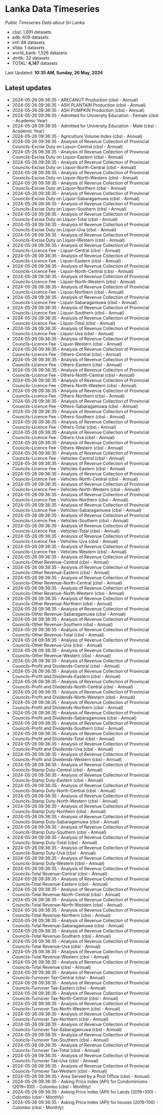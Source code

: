 # Lanka Data Timeseries
*Public Timeseries Data about Sri Lanka*

* cbsl: 1,891 datasets
* adb: 609 datasets
* imf: 88 datasets
* sltda: 1 datasets
* world_bank: 1,526 datasets
* dmtlk: 32 datasets
* TOTAL: **4,147** datasets

Last Updated: **10:35 AM, Sunday, 26 May, 2024**

## Latest updates

* 2024-05-26 09:36:35 - ARECANUT Production (cbsl - Annual)
* 2024-05-26 09:36:35 - ASH PLANTAIN Production (cbsl - Annual)
* 2024-05-26 09:36:35 - ASH PUMPKIN Production (cbsl - Annual)
* 2024-05-26 09:36:35 - Admitted for University Education - Female (cbsl - Academic Year)
* 2024-05-26 09:36:35 - Admitted for University Education - Male (cbsl - Academic Year)
* 2024-05-26 09:36:35 - Agriculture Volume Index (cbsl - Annual)
* 2024-05-26 09:36:35 - Analysis of Revenue Collection of Provincial Councils-Excise Duty on Liquor-Central (cbsl - Annual)
* 2024-05-26 09:36:35 - Analysis of Revenue Collection of Provincial Councils-Excise Duty on Liquor-Eastern (cbsl - Annual)
* 2024-05-26 09:36:35 - Analysis of Revenue Collection of Provincial Councils-Excise Duty on Liquor-North-Central (cbsl - Annual)
* 2024-05-26 09:36:35 - Analysis of Revenue Collection of Provincial Councils-Excise Duty on Liquor-North-Western (cbsl - Annual)
* 2024-05-26 09:36:35 - Analysis of Revenue Collection of Provincial Councils-Excise Duty on Liquor-Northern (cbsl - Annual)
* 2024-05-26 09:36:35 - Analysis of Revenue Collection of Provincial Councils-Excise Duty on Liquor-Sabaragamuwa (cbsl - Annual)
* 2024-05-26 09:36:35 - Analysis of Revenue Collection of Provincial Councils-Excise Duty on Liquor-Southern (cbsl - Annual)
* 2024-05-26 09:36:35 - Analysis of Revenue Collection of Provincial Councils-Excise Duty on Liquor-Total (cbsl - Annual)
* 2024-05-26 09:36:35 - Analysis of Revenue Collection of Provincial Councils-Excise Duty on Liquor-Uva (cbsl - Annual)
* 2024-05-26 09:36:35 - Analysis of Revenue Collection of Provincial Councils-Excise Duty on Liquor-Western (cbsl - Annual)
* 2024-05-26 09:36:35 - Analysis of Revenue Collection of Provincial Councils-Licence Fee - Liquor-Central (cbsl - Annual)
* 2024-05-26 09:36:35 - Analysis of Revenue Collection of Provincial Councils-Licence Fee - Liquor-Eastern (cbsl - Annual)
* 2024-05-26 09:36:35 - Analysis of Revenue Collection of Provincial Councils-Licence Fee - Liquor-North-Central (cbsl - Annual)
* 2024-05-26 09:36:35 - Analysis of Revenue Collection of Provincial Councils-Licence Fee - Liquor-North-Western (cbsl - Annual)
* 2024-05-26 09:36:35 - Analysis of Revenue Collection of Provincial Councils-Licence Fee - Liquor-Northern (cbsl - Annual)
* 2024-05-26 09:36:35 - Analysis of Revenue Collection of Provincial Councils-Licence Fee - Liquor-Sabaragamuwa (cbsl - Annual)
* 2024-05-26 09:36:35 - Analysis of Revenue Collection of Provincial Councils-Licence Fee - Liquor-Southern (cbsl - Annual)
* 2024-05-26 09:36:35 - Analysis of Revenue Collection of Provincial Councils-Licence Fee - Liquor-Total (cbsl - Annual)
* 2024-05-26 09:36:35 - Analysis of Revenue Collection of Provincial Councils-Licence Fee - Liquor-Uva (cbsl - Annual)
* 2024-05-26 09:36:35 - Analysis of Revenue Collection of Provincial Councils-Licence Fee - Liquor-Western (cbsl - Annual)
* 2024-05-26 09:36:35 - Analysis of Revenue Collection of Provincial Councils-Licence Fee - Others-Central (cbsl - Annual)
* 2024-05-26 09:36:35 - Analysis of Revenue Collection of Provincial Councils-Licence Fee - Others-Eastern (cbsl - Annual)
* 2024-05-26 09:36:35 - Analysis of Revenue Collection of Provincial Councils-Licence Fee - Others-North-Central (cbsl - Annual)
* 2024-05-26 09:36:35 - Analysis of Revenue Collection of Provincial Councils-Licence Fee - Others-North-Western (cbsl - Annual)
* 2024-05-26 09:36:35 - Analysis of Revenue Collection of Provincial Councils-Licence Fee - Others-Northern (cbsl - Annual)
* 2024-05-26 09:36:35 - Analysis of Revenue Collection of Provincial Councils-Licence Fee - Others-Sabaragamuwa (cbsl - Annual)
* 2024-05-26 09:36:35 - Analysis of Revenue Collection of Provincial Councils-Licence Fee - Others-Southern (cbsl - Annual)
* 2024-05-26 09:36:35 - Analysis of Revenue Collection of Provincial Councils-Licence Fee - Others-Total (cbsl - Annual)
* 2024-05-26 09:36:35 - Analysis of Revenue Collection of Provincial Councils-Licence Fee - Others-Uva (cbsl - Annual)
* 2024-05-26 09:36:35 - Analysis of Revenue Collection of Provincial Councils-Licence Fee - Others-Western (cbsl - Annual)
* 2024-05-26 09:36:35 - Analysis of Revenue Collection of Provincial Councils-Licence Fee - Vehicles-Central (cbsl - Annual)
* 2024-05-26 09:36:35 - Analysis of Revenue Collection of Provincial Councils-Licence Fee - Vehicles-Eastern (cbsl - Annual)
* 2024-05-26 09:36:35 - Analysis of Revenue Collection of Provincial Councils-Licence Fee - Vehicles-North-Central (cbsl - Annual)
* 2024-05-26 09:36:35 - Analysis of Revenue Collection of Provincial Councils-Licence Fee - Vehicles-North-Western (cbsl - Annual)
* 2024-05-26 09:36:35 - Analysis of Revenue Collection of Provincial Councils-Licence Fee - Vehicles-Northern (cbsl - Annual)
* 2024-05-26 09:36:35 - Analysis of Revenue Collection of Provincial Councils-Licence Fee - Vehicles-Sabaragamuwa (cbsl - Annual)
* 2024-05-26 09:36:35 - Analysis of Revenue Collection of Provincial Councils-Licence Fee - Vehicles-Southern (cbsl - Annual)
* 2024-05-26 09:36:35 - Analysis of Revenue Collection of Provincial Councils-Licence Fee - Vehicles-Total (cbsl - Annual)
* 2024-05-26 09:36:35 - Analysis of Revenue Collection of Provincial Councils-Licence Fee - Vehicles-Uva (cbsl - Annual)
* 2024-05-26 09:36:35 - Analysis of Revenue Collection of Provincial Councils-Licence Fee - Vehicles-Western (cbsl - Annual)
* 2024-05-26 09:36:35 - Analysis of Revenue Collection of Provincial Councils-Other Revenue-Central (cbsl - Annual)
* 2024-05-26 09:36:35 - Analysis of Revenue Collection of Provincial Councils-Other Revenue-Eastern (cbsl - Annual)
* 2024-05-26 09:36:35 - Analysis of Revenue Collection of Provincial Councils-Other Revenue-North-Central (cbsl - Annual)
* 2024-05-26 09:36:35 - Analysis of Revenue Collection of Provincial Councils-Other Revenue-North-Western (cbsl - Annual)
* 2024-05-26 09:36:35 - Analysis of Revenue Collection of Provincial Councils-Other Revenue-Northern (cbsl - Annual)
* 2024-05-26 09:36:35 - Analysis of Revenue Collection of Provincial Councils-Other Revenue-Sabaragamuwa (cbsl - Annual)
* 2024-05-26 09:36:35 - Analysis of Revenue Collection of Provincial Councils-Other Revenue-Southern (cbsl - Annual)
* 2024-05-26 09:36:35 - Analysis of Revenue Collection of Provincial Councils-Other Revenue-Total (cbsl - Annual)
* 2024-05-26 09:36:35 - Analysis of Revenue Collection of Provincial Councils-Other Revenue-Uva (cbsl - Annual)
* 2024-05-26 09:36:35 - Analysis of Revenue Collection of Provincial Councils-Other Revenue-Western (cbsl - Annual)
* 2024-05-26 09:36:35 - Analysis of Revenue Collection of Provincial Councils-Profit and Dividends-Central (cbsl - Annual)
* 2024-05-26 09:36:35 - Analysis of Revenue Collection of Provincial Councils-Profit and Dividends-Eastern (cbsl - Annual)
* 2024-05-26 09:36:35 - Analysis of Revenue Collection of Provincial Councils-Profit and Dividends-North-Central (cbsl - Annual)
* 2024-05-26 09:36:35 - Analysis of Revenue Collection of Provincial Councils-Profit and Dividends-North-Western (cbsl - Annual)
* 2024-05-26 09:36:35 - Analysis of Revenue Collection of Provincial Councils-Profit and Dividends-Northern (cbsl - Annual)
* 2024-05-26 09:36:35 - Analysis of Revenue Collection of Provincial Councils-Profit and Dividends-Sabaragamuwa (cbsl - Annual)
* 2024-05-26 09:36:35 - Analysis of Revenue Collection of Provincial Councils-Profit and Dividends-Southern (cbsl - Annual)
* 2024-05-26 09:36:35 - Analysis of Revenue Collection of Provincial Councils-Profit and Dividends-Total (cbsl - Annual)
* 2024-05-26 09:36:35 - Analysis of Revenue Collection of Provincial Councils-Profit and Dividends-Uva (cbsl - Annual)
* 2024-05-26 09:36:35 - Analysis of Revenue Collection of Provincial Councils-Profit and Dividends-Western (cbsl - Annual)
* 2024-05-26 09:36:35 - Analysis of Revenue Collection of Provincial Councils-Stamp Duty-Central (cbsl - Annual)
* 2024-05-26 09:36:35 - Analysis of Revenue Collection of Provincial Councils-Stamp Duty-Eastern (cbsl - Annual)
* 2024-05-26 09:36:35 - Analysis of Revenue Collection of Provincial Councils-Stamp Duty-North-Central (cbsl - Annual)
* 2024-05-26 09:36:35 - Analysis of Revenue Collection of Provincial Councils-Stamp Duty-North-Western (cbsl - Annual)
* 2024-05-26 09:36:35 - Analysis of Revenue Collection of Provincial Councils-Stamp Duty-Northern (cbsl - Annual)
* 2024-05-26 09:36:35 - Analysis of Revenue Collection of Provincial Councils-Stamp Duty-Sabaragamuwa (cbsl - Annual)
* 2024-05-26 09:36:35 - Analysis of Revenue Collection of Provincial Councils-Stamp Duty-Southern (cbsl - Annual)
* 2024-05-26 09:36:35 - Analysis of Revenue Collection of Provincial Councils-Stamp Duty-Total (cbsl - Annual)
* 2024-05-26 09:36:35 - Analysis of Revenue Collection of Provincial Councils-Stamp Duty-Uva (cbsl - Annual)
* 2024-05-26 09:36:35 - Analysis of Revenue Collection of Provincial Councils-Stamp Duty-Western (cbsl - Annual)
* 2024-05-26 09:36:35 - Analysis of Revenue Collection of Provincial Councils-Total Revenue-Central (cbsl - Annual)
* 2024-05-26 09:36:35 - Analysis of Revenue Collection of Provincial Councils-Total Revenue-Eastern (cbsl - Annual)
* 2024-05-26 09:36:35 - Analysis of Revenue Collection of Provincial Councils-Total Revenue-North-Central (cbsl - Annual)
* 2024-05-26 09:36:35 - Analysis of Revenue Collection of Provincial Councils-Total Revenue-North-Western (cbsl - Annual)
* 2024-05-26 09:36:35 - Analysis of Revenue Collection of Provincial Councils-Total Revenue-Northern (cbsl - Annual)
* 2024-05-26 09:36:35 - Analysis of Revenue Collection of Provincial Councils-Total Revenue-Sabaragamuwa (cbsl - Annual)
* 2024-05-26 09:36:35 - Analysis of Revenue Collection of Provincial Councils-Total Revenue-Southern (cbsl - Annual)
* 2024-05-26 09:36:35 - Analysis of Revenue Collection of Provincial Councils-Total Revenue-Uva (cbsl - Annual)
* 2024-05-26 09:36:35 - Analysis of Revenue Collection of Provincial Councils-Total Revenue-Western (cbsl - Annual)
* 2024-05-26 09:36:35 - Analysis of Revenue Collection of Provincial Councils-Total Revenue (cbsl - Annual)
* 2024-05-26 09:36:35 - Analysis of Revenue Collection of Provincial Councils-Turnover Tax-Central (cbsl - Annual)
* 2024-05-26 09:36:35 - Analysis of Revenue Collection of Provincial Councils-Turnover Tax-Eastern (cbsl - Annual)
* 2024-05-26 09:36:35 - Analysis of Revenue Collection of Provincial Councils-Turnover Tax-North-Central (cbsl - Annual)
* 2024-05-26 09:36:35 - Analysis of Revenue Collection of Provincial Councils-Turnover Tax-North-Western (cbsl - Annual)
* 2024-05-26 09:36:35 - Analysis of Revenue Collection of Provincial Councils-Turnover Tax-Northern (cbsl - Annual)
* 2024-05-26 09:36:35 - Analysis of Revenue Collection of Provincial Councils-Turnover Tax-Sabaragamuwa (cbsl - Annual)
* 2024-05-26 09:36:35 - Analysis of Revenue Collection of Provincial Councils-Turnover Tax-Southern (cbsl - Annual)
* 2024-05-26 09:36:35 - Analysis of Revenue Collection of Provincial Councils-Turnover Tax-Total (cbsl - Annual)
* 2024-05-26 09:36:35 - Analysis of Revenue Collection of Provincial Councils-Turnover Tax-Uva (cbsl - Annual)
* 2024-05-26 09:36:35 - Analysis of Revenue Collection of Provincial Councils-Turnover Tax-Western (cbsl - Annual)
* 2024-05-26 09:36:35 - Area Served by a Post Office (cbsl - Annual)
* 2024-05-26 09:36:35 - Asking Price Index (API) for Condominiums (2019=100) - Colombo (cbsl - Monthly)
* 2024-05-26 09:36:35 - Asking Price Index (API) for Lands (2019=100) - Colombo (cbsl - Monthly)
* 2024-05-26 09:36:35 - Asking Price Index (API) for houses (2019-100) - Colombo (cbsl - Monthly)